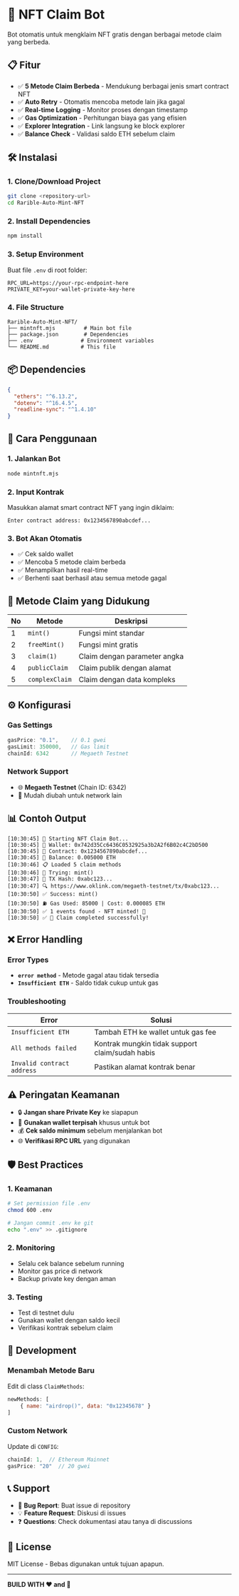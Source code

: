 # 🤖 NFT Claim Bot

Bot otomatis untuk mengklaim NFT gratis dengan berbagai metode claim yang berbeda.

## 📋 Fitur

- ✅ **5 Metode Claim Berbeda** - Mendukung berbagai jenis smart contract NFT
- ✅ **Auto Retry** - Otomatis mencoba metode lain jika gagal
- ✅ **Real-time Logging** - Monitor proses dengan timestamp
- ✅ **Gas Optimization** - Perhitungan biaya gas yang efisien
- ✅ **Explorer Integration** - Link langsung ke block explorer
- ✅ **Balance Check** - Validasi saldo ETH sebelum claim

## 🛠️ Instalasi

### 1. Clone/Download Project
```bash
git clone <repository-url>
cd Rarible-Auto-Mint-NFT
```

### 2. Install Dependencies
```bash
npm install
```

### 3. Setup Environment
Buat file `.env` di root folder:
```env
RPC_URL=https://your-rpc-endpoint-here
PRIVATE_KEY=your-wallet-private-key-here
```

### 4. File Structure
```
Rarible-Auto-Mint-NFT/
├── mintnft.mjs         # Main bot file
├── package.json        # Dependencies
├── .env               # Environment variables
└── README.md          # This file
```

## 📦 Dependencies

```json
{
  "ethers": "^6.13.2",
  "dotenv": "^16.4.5", 
  "readline-sync": "^1.4.10"
}
```

## 🚀 Cara Penggunaan

### 1. Jalankan Bot
```bash
node mintnft.mjs
```

### 2. Input Kontrak
Masukkan alamat smart contract NFT yang ingin diklaim:
```
Enter contract address: 0x1234567890abcdef...
```

### 3. Bot Akan Otomatis
- ✅ Cek saldo wallet
- ✅ Mencoba 5 metode claim berbeda
- ✅ Menampilkan hasil real-time
- ✅ Berhenti saat berhasil atau semua metode gagal

## 🔧 Metode Claim yang Didukung

| No | Metode | Deskripsi |
|----|--------|-----------|
| 1 | `mint()` | Fungsi mint standar |
| 2 | `freeMint()` | Fungsi mint gratis |
| 3 | `claim(1)` | Claim dengan parameter angka |
| 4 | `publicClaim` | Claim publik dengan alamat |
| 5 | `complexClaim` | Claim dengan data kompleks |

## ⚙️ Konfigurasi

### Gas Settings
```javascript
gasPrice: "0.1",    // 0.1 gwei
gasLimit: 350000,   // Gas limit
chainId: 6342       // Megaeth Testnet
```

### Network Support
- 🌐 **Megaeth Testnet** (Chain ID: 6342)
- 🔧 Mudah diubah untuk network lain

## 📊 Contoh Output

```
[10:30:45] 🔄 Starting NFT Claim Bot...
[10:30:45] 👤 Wallet: 0x742d35Cc6436C0532925a3b2A2f6B02c4C2bD500
[10:30:45] 🎯 Contract: 0x1234567890abcdef...
[10:30:45] 🔄 Balance: 0.005000 ETH
[10:30:46] 📋 Loaded 5 claim methods
[10:30:46] 🔄 Trying: mint()
[10:30:47] 🔄 TX Hash: 0xabc123...
[10:30:47] 🔍 https://www.oklink.com/megaeth-testnet/tx/0xabc123...
[10:30:50] ✅ Success: mint()
[10:30:50] ⛽ Gas Used: 85000 | Cost: 0.000085 ETH
[10:30:50] ✅ 1 events found - NFT minted! 🎉
[10:30:50] ✅ 🎉 Claim completed successfully!
```

## ❌ Error Handling

### Error Types
- **`error method`** - Metode gagal atau tidak tersedia
- **`Insufficient ETH`** - Saldo tidak cukup untuk gas

### Troubleshooting
| Error | Solusi |
|-------|--------|
| `Insufficient ETH` | Tambah ETH ke wallet untuk gas fee |
| `All methods failed` | Kontrak mungkin tidak support claim/sudah habis |
| `Invalid contract address` | Pastikan alamat kontrak benar |

## ⚠️ Peringatan Keamanan

- 🔒 **Jangan share Private Key** ke siapapun
- 🔐 **Gunakan wallet terpisah** khusus untuk bot
- 💰 **Cek saldo minimum** sebelum menjalankan bot
- 🌐 **Verifikasi RPC URL** yang digunakan

## 🛡️ Best Practices

### 1. Keamanan
```bash
# Set permission file .env
chmod 600 .env

# Jangan commit .env ke git
echo ".env" >> .gitignore
```

### 2. Monitoring
- Selalu cek balance sebelum running
- Monitor gas price di network
- Backup private key dengan aman

### 3. Testing
- Test di testnet dulu
- Gunakan wallet dengan saldo kecil
- Verifikasi kontrak sebelum claim

## 🔧 Development

### Menambah Metode Baru
Edit di class `ClaimMethods`:
```javascript
newMethods: [
    { name: "airdrop()", data: "0x12345678" }
]
```

### Custom Network
Update di `CONFIG`:
```javascript
chainId: 1,  // Ethereum Mainnet
gasPrice: "20"  // 20 gwei
```

## 📞 Support

- 🐛 **Bug Report**: Buat issue di repository
- 💡 **Feature Request**: Diskusi di issues
- ❓ **Questions**: Check dokumentasi atau tanya di discussions

## 📄 License

MIT License - Bebas digunakan untuk tujuan apapun.

---
**BUILD WITH ❤️ and 🤖**